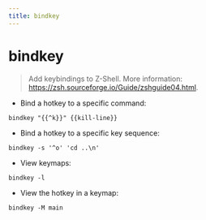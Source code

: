```yaml
---
title: bindkey
---
```

# bindkey

> Add keybindings to Z-Shell.
> More information: <https://zsh.sourceforge.io/Guide/zshguide04.html>.

- Bind a hotkey to a specific command:

`bindkey "{{^k}}" {{kill-line}}`

- Bind a hotkey to a specific key sequence:

`bindkey -s '^o' 'cd ..\n'`

- View keymaps:

`bindkey -l`

- View the hotkey in a keymap:

`bindkey -M main`
